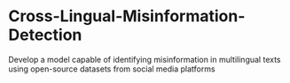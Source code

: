 # Cross-Lingual-Misinformation-Detection
Develop a model capable of identifying misinformation in multilingual texts using open-source datasets from social media platforms
